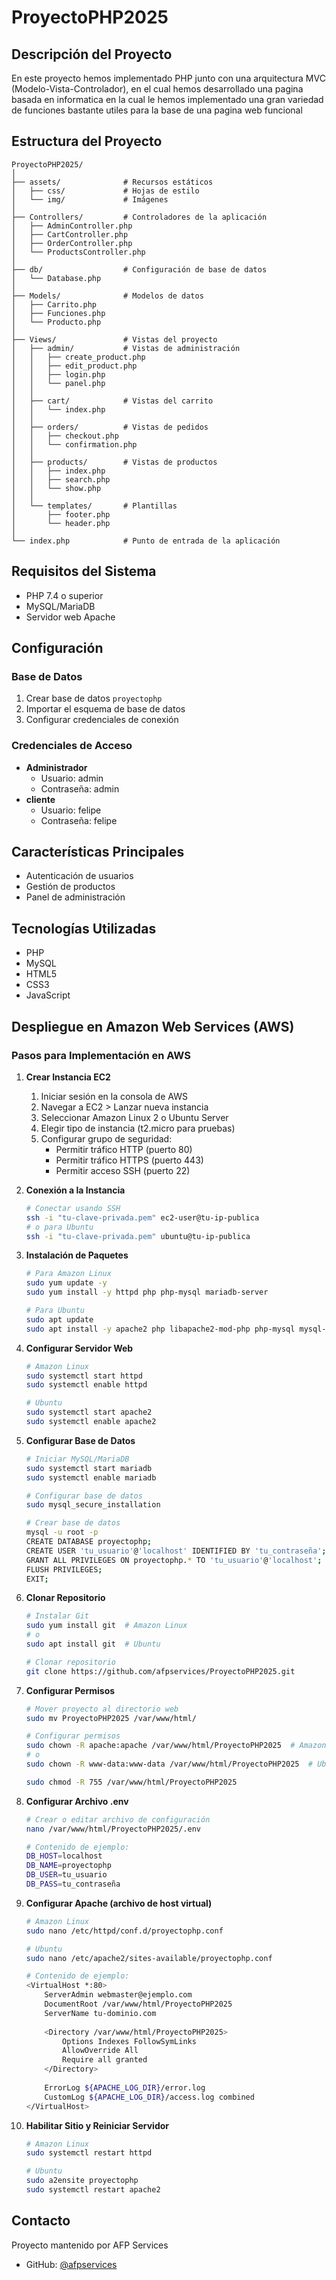 # ProyectoPHP2025

## Descripción del Proyecto
En este proyecto hemos implementado PHP junto con una arquitectura MVC (Modelo-Vista-Controlador), en el cual hemos desarrollado una pagina basada en informatica en la cual le hemos implementado una gran variedad de funciones bastante utiles para la base de una pagina web funcional 

## Estructura del Proyecto
```
ProyectoPHP2025/
│
├── assets/              # Recursos estáticos
│   ├── css/             # Hojas de estilo
│   └── img/             # Imágenes
│
├── Controllers/         # Controladores de la aplicación
│   ├── AdminController.php
│   ├── CartController.php
│   ├── OrderController.php
│   └── ProductsController.php
│
├── db/                  # Configuración de base de datos
│   └── Database.php
│
├── Models/              # Modelos de datos
│   ├── Carrito.php
│   ├── Funciones.php
│   └── Producto.php
│
├── Views/               # Vistas del proyecto
│   ├── admin/           # Vistas de administración
│   │   ├── create_product.php
│   │   ├── edit_product.php
│   │   ├── login.php
│   │   └── panel.php
│   │
│   ├── cart/            # Vistas del carrito
│   │   └── index.php
│   │
│   ├── orders/          # Vistas de pedidos
│   │   ├── checkout.php
│   │   └── confirmation.php
│   │
│   ├── products/        # Vistas de productos
│   │   ├── index.php
│   │   ├── search.php
│   │   └── show.php
│   │
│   └── templates/       # Plantillas
│       ├── footer.php
│       └── header.php
│
└── index.php            # Punto de entrada de la aplicación
```

## Requisitos del Sistema
- PHP 7.4 o superior
- MySQL/MariaDB
- Servidor web Apache

## Configuración

### Base de Datos
1. Crear base de datos `proyectophp`
2. Importar el esquema de base de datos
3. Configurar credenciales de conexión

### Credenciales de Acceso
- **Administrador**
  - Usuario: admin
  - Contraseña: admin
- **cliente**
  - Usuario: felipe
  - Contraseña: felipe
## Características Principales
- Autenticación de usuarios
- Gestión de productos
- Panel de administración

## Tecnologías Utilizadas
- PHP
- MySQL
- HTML5
- CSS3
- JavaScript

## Despliegue en Amazon Web Services (AWS)
### Pasos para Implementación en AWS

1. **Crear Instancia EC2**
   1. Iniciar sesión en la consola de AWS
   2. Navegar a EC2 > Lanzar nueva instancia
   3. Seleccionar Amazon Linux 2 o Ubuntu Server
   4. Elegir tipo de instancia (t2.micro para pruebas)
   5. Configurar grupo de seguridad:
      * Permitir tráfico HTTP (puerto 80)
      * Permitir tráfico HTTPS (puerto 443)
      * Permitir acceso SSH (puerto 22)

2. **Conexión a la Instancia**
   ```bash
   # Conectar usando SSH
   ssh -i "tu-clave-privada.pem" ec2-user@tu-ip-publica
   # o para Ubuntu
   ssh -i "tu-clave-privada.pem" ubuntu@tu-ip-publica
   ```

3. **Instalación de Paquetes**
   ```bash
   # Para Amazon Linux
   sudo yum update -y
   sudo yum install -y httpd php php-mysql mariadb-server
   
   # Para Ubuntu
   sudo apt update
   sudo apt install -y apache2 php libapache2-mod-php php-mysql mysql-server
   ```

4. **Configurar Servidor Web**
   ```bash
   # Amazon Linux
   sudo systemctl start httpd
   sudo systemctl enable httpd
   
   # Ubuntu
   sudo systemctl start apache2
   sudo systemctl enable apache2
   ```

5. **Configurar Base de Datos**
   ```bash
   # Iniciar MySQL/MariaDB
   sudo systemctl start mariadb
   sudo systemctl enable mariadb
   
   # Configurar base de datos
   sudo mysql_secure_installation
   
   # Crear base de datos
   mysql -u root -p
   CREATE DATABASE proyectophp;
   CREATE USER 'tu_usuario'@'localhost' IDENTIFIED BY 'tu_contraseña';
   GRANT ALL PRIVILEGES ON proyectophp.* TO 'tu_usuario'@'localhost';
   FLUSH PRIVILEGES;
   EXIT;
   ```

6. **Clonar Repositorio**
   ```bash
   # Instalar Git
   sudo yum install git  # Amazon Linux
   # o
   sudo apt install git  # Ubuntu
   
   # Clonar repositorio
   git clone https://github.com/afpservices/ProyectoPHP2025.git
   ```

7. **Configurar Permisos**
   ```bash
   # Mover proyecto al directorio web
   sudo mv ProyectoPHP2025 /var/www/html/
   
   # Configurar permisos
   sudo chown -R apache:apache /var/www/html/ProyectoPHP2025  # Amazon Linux
   # o
   sudo chown -R www-data:www-data /var/www/html/ProyectoPHP2025  # Ubuntu
   
   sudo chmod -R 755 /var/www/html/ProyectoPHP2025
   ```

8. **Configurar Archivo .env**
   ```bash
   # Crear o editar archivo de configuración
   nano /var/www/html/ProyectoPHP2025/.env
   
   # Contenido de ejemplo:
   DB_HOST=localhost
   DB_NAME=proyectophp
   DB_USER=tu_usuario
   DB_PASS=tu_contraseña
   ```

9. **Configurar Apache (archivo de host virtual)**
   ```bash
   # Amazon Linux
   sudo nano /etc/httpd/conf.d/proyectophp.conf
   
   # Ubuntu
   sudo nano /etc/apache2/sites-available/proyectophp.conf
   
   # Contenido de ejemplo:
   <VirtualHost *:80>
       ServerAdmin webmaster@ejemplo.com
       DocumentRoot /var/www/html/ProyectoPHP2025
       ServerName tu-dominio.com
       
       <Directory /var/www/html/ProyectoPHP2025>
           Options Indexes FollowSymLinks
           AllowOverride All
           Require all granted
       </Directory>
       
       ErrorLog ${APACHE_LOG_DIR}/error.log
       CustomLog ${APACHE_LOG_DIR}/access.log combined
   </VirtualHost>
   ```

10. **Habilitar Sitio y Reiniciar Servidor**
    ```bash
    # Amazon Linux
    sudo systemctl restart httpd
    
    # Ubuntu
    sudo a2ensite proyectophp
    sudo systemctl restart apache2
    ```

## Contacto
Proyecto mantenido por AFP Services
- GitHub: [@afpservices](https://github.com/afpservices)
